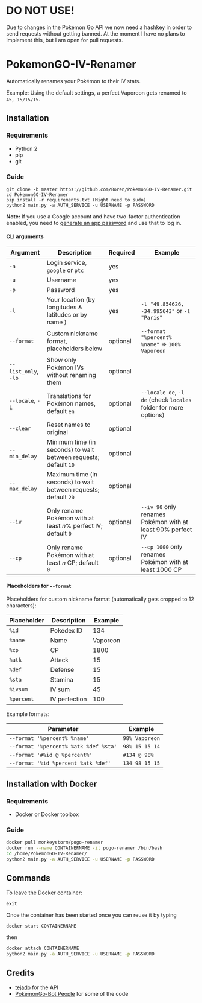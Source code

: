 # DO NOT USE!
Due to changes in the Pokémon Go API we now need a hashkey in order to send requests without getting banned. At the moment I have no plans to implement this, but I am open for pull requests.

# PokemonGO-IV-Renamer

Automatically renames your Pokémon to their IV stats.

Example:
Using the default settings, a perfect Vaporeon gets renamed to `45, 15/15/15`.

## Installation

### Requirements

- Python 2
- pip
- git

### Guide

```
git clone -b master https://github.com/Boren/PokemonGO-IV-Renamer.git
cd PokemonGO-IV-Renamer
pip install -r requirements.txt (Might need to sudo)
python2 main.py -a AUTH_SERVICE -u USERNAME -p PASSWORD
```

**Note:** If you use a Google account and have two-factor authentication enabled, you need to [generate an app password](https://security.google.com/settings/security/apppasswords) and use that to log in. 

#### CLI arguments

| Argument             | Description                                   | Required | Example                                         |
| -------------------- | --------------------------------------------- | -------- | ----------------------------------------------- |
| `-a`                 | Login service, `google` or `ptc`              | yes      |                                                 |
| `-u`                 | Username                                      | yes      |                                                 |
| `-p`                 | Password                                      | yes      |                                                 |
| `-l`  | Your location (by longitudes & latitudes or by name ) | yes  | `-l "49.854626, -34.995643"` or `-l "Paris"`|
| `--format`           | Custom nickname format, placeholders below    | optional | `--format "%percent% %name"` => `100% Vaporeon` |
| `--list_only`, `-lo` | Show only Pokémon IVs without renaming them   | optional |                                                 |
| `--locale`, `-L`     | Translations for Pokémon names, default `en`  | optional | `--locale de`, `-l de` (check `locales` folder for more options) |
| `--clear`            | Reset names to original                       | optional |                                                 |
| `--min_delay`        | Minimum time (in seconds) to wait between requests; default `10`  | optional |                                                 |
| `--max_delay`        | Maximum time (in seconds) to wait between requests; default `20`  | optional |                                                 |
| `--iv`               | Only rename Pokémon with at least _n_% perfect IV; default `0` | optional | `--iv 90` only renames Pokémon with at least 90% perfect IV |
| `--cp`               | Only rename Pokémon with at least _n_ CP; default `0` | optional | `--cp 1000` only renames Pokémon with at least 1000 CP |

#### Placeholders for `--format`

Placeholders for custom nickname format (automatically gets cropped to 12 characters):

| Placeholder | Description    | Example  |
| ----------- | -------------- | -------- |
| `%id`       | Pokédex ID     | 134      |
| `%name`     | Name           | Vaporeon |
| `%cp`       | CP             | 1800     |
| `%atk`      | Attack         | 15       |
| `%def`      | Defense        | 15       |
| `%sta`      | Stamina        | 15       |
| `%ivsum`    | IV sum         | 45       |
| `%percent`  | IV perfection  | 100      |

Example formats:

| Parameter                             | Example        |
| ------------------------------------- | -------------- |
| `--format '%percent% %name'`          | `98% Vaporeon` |
| `--format '%percent% %atk %def %sta'` | `98% 15 15 14` |
| `--format '#%id @ %percent%'`         | `#134 @ 98%`   |
| `--format '%id %percent %atk %def'`   | `134 98 15 15` |

## Installation with Docker

### Requirements

- Docker or Docker toolbox 

### Guide

```sh
docker pull monkeystorm/pogo-renamer
docker run --name CONTAINERNAME -it pogo-renamer /bin/bash
cd /home/PokemonGO-IV-Renamer/
python2 main.py -a AUTH_SERVICE -u USERNAME -p PASSWORD
```

## Commands

To leave the Docker container:
```
exit
```
  
Once the container has been started once you can reuse it by typing

```sh
docker start CONTAINERNAME
```

then

```sh
docker attach CONTAINERNAME
python2 main.py -a AUTH_SERVICE -u USERNAME -p PASSWORD
```

## Credits
- [tejado](https://github.com/tejado) for the API
- [PokemonGo-Bot People](https://github.com/PokemonGoF/PokemonGo-Bot) for some of the code
